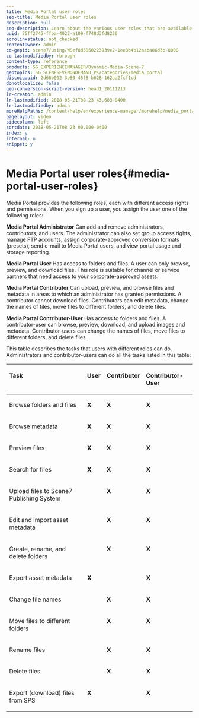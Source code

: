 ```yaml
---
title: Media Portal user roles
seo-title: Media Portal user roles
description: null
seo-description: Learn about the various user roles that are available in Media Portal.
uuid: 75ff2745-ffba-4022-a109-f748d3fd8226
acrolinxstatus: not_checked
contentOwner: admin
cq-gepid: scene7/using/WSef8d5860223939e2-1ee3b4b12aaba86d3b-8000
cq-lastmodifiedby: rbrough
content-type: reference
products: SG_EXPERIENCEMANAGER/Dynamic-Media-Scene-7
geptopics: SG_SCENESEVENONDEMAND_PK/categories/media_portal
discoiquuid: 2d66b002-3e80-45f8-b628-162aa2fcf1cd
donotlocalize: false
gep-conversion-script-version: head1_20111213
lr-creator: admin
lr-lastmodified: 2018-05-21T08 23 43.683-0400
lr-lastmodifiedby: admin
moreHelpPaths: /content/help/en/experience-manager/morehelp/media_portal;/content/help/en/experience-manager/morehelp/media_portal
pagelayout: video
sidecolumn: left
sortdate: 2018-05-21T08 23 00.000-0400
index: y
internal: n
snippet: y
---
```


# Media Portal user roles{#media-portal-user-roles}

Media Portal provides the following roles, each with different access rights and permissions. When you sign up a user, you assign the user one of the following roles:

**Media Portal Administrator** Can add and remove administrators, contributors, and users. The administrator can also set group access rights, manage FTP accounts, assign corporate-approved conversion formats (presets), send e-mail to Media Portal users, and view portal usage and storage reporting.

**Media Portal User** Has access to folders and files. A user can only browse, preview, and download files. This role is suitable for channel or service partners that need access to your corporate-approved assets.

**Media Portal Contributor** Can upload, preview, and browse files and metadata in areas to which an administrator has granted permissions. A contributor cannot download files. Contributors can edit metadata, change the names of files, move files to different folders, and delete files.

**Media Portal Contributor-User** Has access to folders and files. A contributor-user can browse, preview, download, and upload images and metadata. Contributor-users can change the names of files, move files to different folders, and delete files.

This table describes the tasks that users with different roles can do. Administrators and contributor-users can do all the tasks listed in this table:

<table cellpadding="4" cellspacing="0">
 <thead align="left">
  <tr>
   <th class="cellrowborder" id="d19e8846" valign="top" width="NaN%"><p>Task</p></th> 
   <th class="cellrowborder" id="d19e8849" valign="top" width="NaN%"><p>User</p></th> 
   <th class="cellrowborder" id="d19e8852" valign="top" width="NaN%"><p>Contributor</p></th> 
   <th class="cellrowborder" id="d19e8855" valign="top" width="NaN%"><p>Contributor-User</p></th> 
  </tr> 
 </thead> 
 <tbody>
  <tr>
   <td class="cellrowborder" headers="d19e8846 " valign="top" width="NaN%"><p>Browse folders and files</p></td> 
   <td class="cellrowborder" headers="d19e8849 " valign="top" width="NaN%"><p><strong>X</strong></p></td> 
   <td class="cellrowborder" headers="d19e8852 " valign="top" width="NaN%"><p><strong>X</strong></p></td> 
   <td class="cellrowborder" headers="d19e8855 " valign="top" width="NaN%"><p><strong>X</strong></p></td> 
  </tr> 
  <tr>
   <td class="cellrowborder" headers="d19e8846 " valign="top" width="NaN%"><p>Browse metadata</p></td> 
   <td class="cellrowborder" headers="d19e8849 " valign="top" width="NaN%"><p><strong>X</strong></p></td> 
   <td class="cellrowborder" headers="d19e8852 " valign="top" width="NaN%"><p><strong>X</strong></p></td> 
   <td class="cellrowborder" headers="d19e8855 " valign="top" width="NaN%"><p><strong>X</strong></p></td> 
  </tr> 
  <tr>
   <td class="cellrowborder" headers="d19e8846 " valign="top" width="NaN%"><p>Preview files</p></td> 
   <td class="cellrowborder" headers="d19e8849 " valign="top" width="NaN%"><p><strong>X</strong></p></td> 
   <td class="cellrowborder" headers="d19e8852 " valign="top" width="NaN%"><p><strong>X</strong></p></td> 
   <td class="cellrowborder" headers="d19e8855 " valign="top" width="NaN%"><p><strong>X</strong></p></td> 
  </tr> 
  <tr>
   <td class="cellrowborder" headers="d19e8846 " valign="top" width="NaN%"><p>Search for files</p></td> 
   <td class="cellrowborder" headers="d19e8849 " valign="top" width="NaN%"><p><strong>X</strong></p></td> 
   <td class="cellrowborder" headers="d19e8852 " valign="top" width="NaN%"><p><strong>X</strong></p></td> 
   <td class="cellrowborder" headers="d19e8855 " valign="top" width="NaN%"><p><strong>X</strong></p></td> 
  </tr> 
  <tr>
   <td class="cellrowborder" headers="d19e8846 " valign="top" width="NaN%"><p>Upload files to Scene7 Publishing System</p></td> 
   <td class="cellrowborder" headers="d19e8849 " valign="top" width="NaN%"><p></p></td> 
   <td class="cellrowborder" headers="d19e8852 " valign="top" width="NaN%"><p><strong>X</strong></p></td> 
   <td class="cellrowborder" headers="d19e8855 " valign="top" width="NaN%"><p><strong>X</strong></p></td> 
  </tr> 
  <tr>
   <td class="cellrowborder" headers="d19e8846 " valign="top" width="NaN%"><p>Edit and import asset metadata</p></td> 
   <td class="cellrowborder" headers="d19e8849 " valign="top" width="NaN%"><p></p></td> 
   <td class="cellrowborder" headers="d19e8852 " valign="top" width="NaN%"><p><strong>X</strong></p></td> 
   <td class="cellrowborder" headers="d19e8855 " valign="top" width="NaN%"><p><strong>X</strong></p></td> 
  </tr> 
  <tr>
   <td class="cellrowborder" headers="d19e8846 " valign="top" width="NaN%"><p>Create, rename, and delete folders</p></td> 
   <td class="cellrowborder" headers="d19e8849 " valign="top" width="NaN%"><p></p></td> 
   <td class="cellrowborder" headers="d19e8852 " valign="top" width="NaN%"><p><strong>X</strong></p></td> 
   <td class="cellrowborder" headers="d19e8855 " valign="top" width="NaN%"><p><strong>X</strong></p></td> 
  </tr> 
  <tr>
   <td class="cellrowborder" headers="d19e8846 " valign="top" width="NaN%"><p>Export asset metadata</p></td> 
   <td class="cellrowborder" headers="d19e8849 " valign="top" width="NaN%"><p><strong>X</strong></p></td> 
   <td class="cellrowborder" headers="d19e8852 " valign="top" width="NaN%"><p></p></td> 
   <td class="cellrowborder" headers="d19e8855 " valign="top" width="NaN%"><p><strong>X</strong></p></td> 
  </tr> 
  <tr>
   <td class="cellrowborder" headers="d19e8846 " valign="top" width="NaN%"><p>Change file names</p></td> 
   <td class="cellrowborder" headers="d19e8849 " valign="top" width="NaN%"><p></p></td> 
   <td class="cellrowborder" headers="d19e8852 " valign="top" width="NaN%"><p><strong>X</strong></p></td> 
   <td class="cellrowborder" headers="d19e8855 " valign="top" width="NaN%"><p><strong>X</strong></p></td> 
  </tr> 
  <tr>
   <td class="cellrowborder" headers="d19e8846 " valign="top" width="NaN%"><p>Move files to different folders</p></td> 
   <td class="cellrowborder" headers="d19e8849 " valign="top" width="NaN%"><p></p></td> 
   <td class="cellrowborder" headers="d19e8852 " valign="top" width="NaN%"><p><strong>X</strong></p></td> 
   <td class="cellrowborder" headers="d19e8855 " valign="top" width="NaN%"><p><strong>X</strong></p></td> 
  </tr> 
  <tr>
   <td class="cellrowborder" headers="d19e8846 " valign="top" width="NaN%"><p>Rename files</p></td> 
   <td class="cellrowborder" headers="d19e8849 " valign="top" width="NaN%"><p></p></td> 
   <td class="cellrowborder" headers="d19e8852 " valign="top" width="NaN%"><p><strong>X</strong></p></td> 
   <td class="cellrowborder" headers="d19e8855 " valign="top" width="NaN%"><p><strong>X</strong></p></td> 
  </tr> 
  <tr>
   <td class="cellrowborder" headers="d19e8846 " valign="top" width="NaN%"><p>Delete files</p></td> 
   <td class="cellrowborder" headers="d19e8849 " valign="top" width="NaN%"><p></p></td> 
   <td class="cellrowborder" headers="d19e8852 " valign="top" width="NaN%"><p><strong>X</strong></p></td> 
   <td class="cellrowborder" headers="d19e8855 " valign="top" width="NaN%"><p><strong>X</strong></p></td> 
  </tr> 
  <tr>
   <td class="cellrowborder" headers="d19e8846 " valign="top" width="NaN%"><p>Export (download) files from SPS</p></td> 
   <td class="cellrowborder" headers="d19e8849 " valign="top" width="NaN%"><p><strong>X</strong></p></td> 
   <td class="cellrowborder" headers="d19e8852 " valign="top" width="NaN%"><p></p></td> 
   <td class="cellrowborder" headers="d19e8855 " valign="top" width="NaN%"><p><strong>X</strong></p></td> 
  </tr> 
 </tbody> 
</table>

